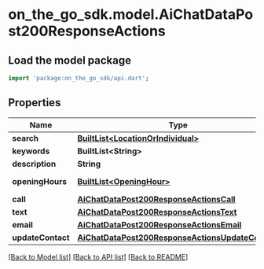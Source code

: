 # on_the_go_sdk.model.AiChatDataPost200ResponseActions

## Load the model package
```dart
import 'package:on_the_go_sdk/api.dart';
```

## Properties
Name | Type | Description | Notes
------------ | ------------- | ------------- | -------------
**search** | [**BuiltList&lt;LocationOrIndividual&gt;**](LocationOrIndividual.md) |  | [optional] 
**keywords** | **BuiltList&lt;String&gt;** |  | [optional] 
**description** | **String** |  | [optional] 
**openingHours** | [**BuiltList&lt;OpeningHour&gt;**](OpeningHour.md) | Opening hours | [optional] 
**call** | [**AiChatDataPost200ResponseActionsCall**](AiChatDataPost200ResponseActionsCall.md) |  | [optional] 
**text** | [**AiChatDataPost200ResponseActionsText**](AiChatDataPost200ResponseActionsText.md) |  | [optional] 
**email** | [**AiChatDataPost200ResponseActionsEmail**](AiChatDataPost200ResponseActionsEmail.md) |  | [optional] 
**updateContact** | [**AiChatDataPost200ResponseActionsUpdateContact**](AiChatDataPost200ResponseActionsUpdateContact.md) |  | [optional] 

[[Back to Model list]](../README.md#documentation-for-models) [[Back to API list]](../README.md#documentation-for-api-endpoints) [[Back to README]](../README.md)


